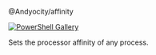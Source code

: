 @Andyocity/affinity


[![PowerShell Gallery](https://img.shields.io/badge/powershell-v1.0.0-blue.svg)](https://github.com/Andyocity/Affinity)

Sets the processor affinity of any process.
